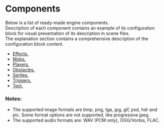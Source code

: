  # Components

 Below is a list of ready-made engine components.  
 Description of each component contains an example of its configuration block for visual presentation of its description in scene files.  
 The explanation section contains a comprehensive description of the configuration block content.

 * [Effects.](effects/Effects.md)
 * [Mobs.](mobs/Mobs.md)
 * [Players.](players/Players.md)
 * [Obstacles.](obstacles/Obstacles.md)
 * [Sprites.](sprites/Sprites.md)
 * [Triggers.](triggers/Triggers.md)
 * [Text.](text/Text.md)

 ### Notes:

 * The supported image formats are bmp, png, tga, jpg, gif, psd, hdr and pic. Some format options are not supported, like progressive jpeg.
 * The supported audio formats are: WAV (PCM only), OGG/Vorbis, FLAC.